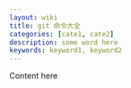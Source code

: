 ```yaml
---
layout: wiki
title: git 命令大全
categories: [cate1, cate2]
description: some word here
keywords: keyword1, keyword2
---
```


Content here